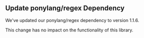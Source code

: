 ## Update ponylang/regex Dependency

We've updated our ponylang/regex dependency to version 1.1.6.

This change has no impact on the functionality of this library.
